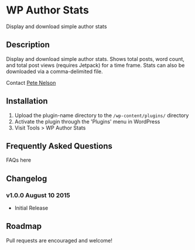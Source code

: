 # WP Author Stats

Display and download simple author stats

## Description

Display and download simple author stats.  Shows total posts, word count, and total post views (requires Jetpack) for a time frame.  Stats
can also be downloaded via a comma-delimited file.

Contact [Pete Nelson](https://twitter.com/gungeekatx)


## Installation

1. Upload the plugin-name directory to the `/wp-content/plugins/` directory
2. Activate the plugin through the 'Plugins' menu in WordPress
3. Visit Tools > WP Author Stats

## Frequently Asked Questions

FAQs here

## Changelog

### v1.0.0 August 10 2015
- Initial Release

## Roadmap

Pull requests are encouraged and welcome!
